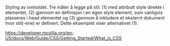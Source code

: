 Styling av innholdet.
Tre måter å legge på stil: (1) med attributt style direkte i elementet, (2) gjennom en definisjon i en egen style element, som vanligvis plasseres i head elementet og (3) gjennom å inkludere et eksternt dokument hvor stil(-ene) er definert. Dette eksemplet viser alternativet (1).

https://developer.mozilla.org/en-US/docs/Web/Guide/CSS/Getting_Started/What_is_CSS
